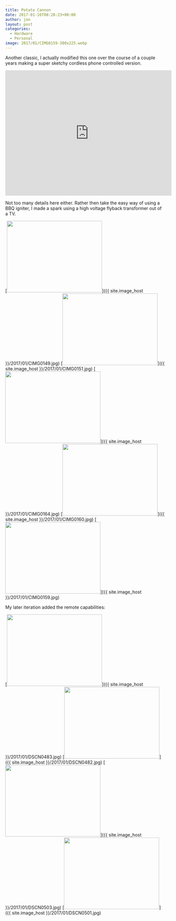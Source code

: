 ```yaml
---
title: Potato Cannon
date: 2017-01-16T08:28:23+00:00
author: jon
layout: post
categories:
  - Hardware
  - Personal
image: 2017/01/CIMG0159-300x225.webp
---
```

Another classic, I actually modified this one over the course of a couple years making a super sketchy cordless phone controlled version.

<iframe width="524" height="394" src="https://www.youtube.com/embed/shNOz-J9wiM" frameborder="0" allow="accelerometer; autoplay; encrypted-media; gyroscope; picture-in-picture" allowfullscreen></iframe>

Not too many details here either. Rather then take the easy way of using a BBQ igniter, I made a spark using a high voltage flyback transformer out of a TV.

[<img class="alignnone size-medium wp-image-512" src="{{ site.image_host }}/2017/01/CIMG0149-300x225.webp" alt="" width="300" height="225" srcset="{{ site.image_host }}/2017/01/CIMG0149-300x225.jpg 300w, {{ site.image_host }}/2017/01/CIMG0149.jpg 400w" sizes="(max-width: 300px) 100vw, 300px" />]({{ site.image_host }}/2017/01/CIMG0149.jpg) [<img class="alignnone size-medium wp-image-513" src="{{ site.image_host }}/2017/01/CIMG0151-300x225.webp" alt="" width="300" height="225" srcset="{{ site.image_host }}/2017/01/CIMG0151-300x225.jpg 300w, {{ site.image_host }}/2017/01/CIMG0151.jpg 400w" sizes="(max-width: 300px) 100vw, 300px" />]({{ site.image_host }}/2017/01/CIMG0151.jpg) [<img class="alignnone size-medium wp-image-517" src="{{ site.image_host }}/2017/01/CIMG0164-300x225.webp" alt="" width="300" height="225" srcset="{{ site.image_host }}/2017/01/CIMG0164-300x225.jpg 300w, {{ site.image_host }}/2017/01/CIMG0164-768x576.jpg 768w, {{ site.image_host }}/2017/01/CIMG0164-1024x768.jpg 1024w, {{ site.image_host }}/2017/01/CIMG0164.jpg 1600w" sizes="(max-width: 300px) 100vw, 300px" />]({{ site.image_host }}/2017/01/CIMG0164.jpg) [<img class="alignnone size-medium wp-image-516" src="{{ site.image_host }}/2017/01/CIMG0160-300x225.webp" alt="" width="300" height="225" srcset="{{ site.image_host }}/2017/01/CIMG0160-300x225.jpg 300w, {{ site.image_host }}/2017/01/CIMG0160-768x576.jpg 768w, {{ site.image_host }}/2017/01/CIMG0160-1024x768.jpg 1024w, {{ site.image_host }}/2017/01/CIMG0160.jpg 1600w" sizes="(max-width: 300px) 100vw, 300px" />]({{ site.image_host }}/2017/01/CIMG0160.jpg) [<img class="alignnone size-medium wp-image-515" src="{{ site.image_host }}/2017/01/CIMG0159-300x225.webp" alt="" width="300" height="225" srcset="{{ site.image_host }}/2017/01/CIMG0159-300x225.jpg 300w, {{ site.image_host }}/2017/01/CIMG0159-768x576.jpg 768w, {{ site.image_host }}/2017/01/CIMG0159-1024x768.jpg 1024w, {{ site.image_host }}/2017/01/CIMG0159.jpg 1600w" sizes="(max-width: 300px) 100vw, 300px" />]({{ site.image_host }}/2017/01/CIMG0159.jpg)

My later iteration added the remote capabilities:

[<img class="alignnone size-medium wp-image-519" src="{{ site.image_host }}/2017/01/DSCN0483-300x225.webp" alt="" width="300" height="225" srcset="{{ site.image_host }}/2017/01/DSCN0483-300x225.jpg 300w, {{ site.image_host }}/2017/01/DSCN0483-768x576.jpg 768w, {{ site.image_host }}/2017/01/DSCN0483.jpg 1024w" sizes="(max-width: 300px) 100vw, 300px" />]({{ site.image_host }}/2017/01/DSCN0483.jpg) [<img class="alignnone size-medium wp-image-518" src="{{ site.image_host }}/2017/01/DSCN0482-300x225.webp" alt="" width="300" height="225" srcset="{{ site.image_host }}/2017/01/DSCN0482-300x225.jpg 300w, {{ site.image_host }}/2017/01/DSCN0482-768x576.jpg 768w, {{ site.image_host }}/2017/01/DSCN0482.jpg 1024w" sizes="(max-width: 300px) 100vw, 300px" />]({{ site.image_host }}/2017/01/DSCN0482.jpg) [<img class="alignnone size-medium wp-image-521" src="{{ site.image_host }}/2017/01/DSCN0503-300x225.webp" alt="" width="300" height="225" srcset="{{ site.image_host }}/2017/01/DSCN0503-300x225.jpg 300w, {{ site.image_host }}/2017/01/DSCN0503-768x576.jpg 768w, {{ site.image_host }}/2017/01/DSCN0503.jpg 1024w" sizes="(max-width: 300px) 100vw, 300px" />]({{ site.image_host }}/2017/01/DSCN0503.jpg) [<img class="alignnone size-medium wp-image-520" src="{{ site.image_host }}/2017/01/DSCN0501-300x225.webp" alt="" width="300" height="225" srcset="{{ site.image_host }}/2017/01/DSCN0501-300x225.jpg 300w, {{ site.image_host }}/2017/01/DSCN0501-768x576.jpg 768w, {{ site.image_host }}/2017/01/DSCN0501.jpg 1024w" sizes="(max-width: 300px) 100vw, 300px" />]({{ site.image_host }}/2017/01/DSCN0501.jpg)